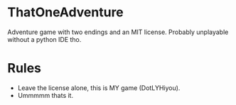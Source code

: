 # ThatOneAdventure

Adventure game with two endings and an MIT license. Probably unplayable without a python IDE tho. 

 # Rules
 - Leave the license alone, this is MY game (DotLYHiyou).
 - Ummmmm thats it.

